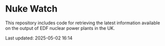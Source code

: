 # Nuke Watch

This repository includes code for retrieving the latest information available on the output of EDF nuclear power plants in the UK.

Last updated: 2025-05-02 16:14